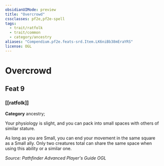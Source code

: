```yaml
---
obsidianUIMode: preview
title: "Overcrowd"
cssclasses: pf2e,pf2e-spell
tags:
  - trait/ratfolk
  - trait/common
  - category/ancestry
aliases: "Compendium.pf2e.feats-srd.Item.LK6niBb38mEraYRS"
license: OGL
---
```

# Overcrowd
## Feat 9
### [[ratfolk]]

**Category** ancestry; 




Your physiology is slight, and you can pack into small spaces with others of similar stature.

As long as you are Small, you can end your movement in the same square as a Small ally. Only two creatures total can share the same space when using this ability or a similar one.

*Source: Pathfinder Advanced Player's Guide*
*OGL*